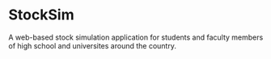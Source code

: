 
# StockSim

A web-based stock simulation application for students and faculty members of high school and universites around the country. 

